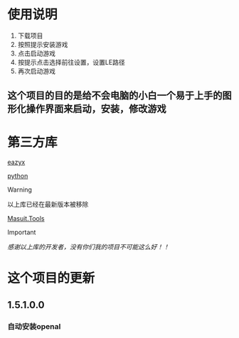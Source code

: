 # 使用说明
1. 下载项目
2. 按照提示安装游戏
3. 点击启动游戏
4. 按提示点击选择前往设置，设置LE路径
5. 再次启动游戏
## 这个项目的目的是给不会电脑的小白一个易于上手的图形化操作界面来启动，安装，修改游戏
# 第三方库
[eazyx](https://easyx.cn/)

[python](https://www.python.org/)
> [!WARNING]
> 以上库已经在最新版本被移除

[Masuit.Tools](https://github.com/ldqk/Masuit.Tools)

> [!IMPORTANT]
> *感谢以上库的开发者，没有你们我的项目不可能这么好！！*

# 这个项目的更新
## 1.5.1.0.0
### 自动安装openal
